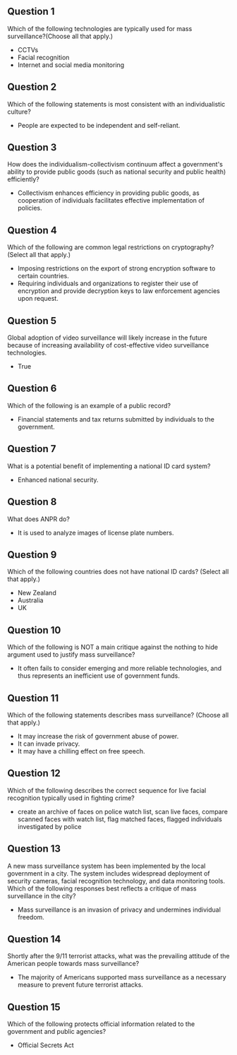 ## Question 1
Which of the following technologies are typically used for mass surveillance?(Choose all that apply.)
- CCTVs
- Facial recognition
- Internet and social media monitoring

## Question 2
Which of the following statements is most consistent with an individualistic culture?
- People are expected to be independent and self-reliant.

## Question 3
How does the individualism-collectivism continuum affect a government's ability to provide public goods (such as national security and public health) efficiently?
- Collectivism enhances efficiency in providing public goods, as cooperation of individuals facilitates effective implementation of policies.

## Question 4
Which of the following are common legal restrictions on cryptography? (Select all that apply.)
- Imposing restrictions on the export of strong encryption software to certain countries.
- Requiring individuals and organizations to register their use of encryption and provide decryption keys to law enforcement agencies upon request.

## Question 5
Global adoption of video surveillance will likely increase in the future because of increasing availability of cost-effective video surveillance technologies.
- True

## Question 6
Which of the following is an example of a public record?
- Financial statements and tax returns submitted by individuals to the government.

## Question 7
What is a potential benefit of implementing a national ID card system?
- Enhanced national security.

## Question 8
What does ANPR do?
- It is used to analyze images of license plate numbers.

## Question 9
Which of the following countries does not have national ID cards? (Select all that apply.)
- New Zealand
- Australia
- UK

## Question 10
Which of the following is NOT a main critique against the nothing to hide argument used to justify mass surveillance?
- It often fails to consider emerging and more reliable technologies, and thus represents an inefficient use of government funds.

## Question 11
Which of the following statements describes mass surveillance? (Choose all that apply.)
- It may increase the risk of government abuse of power.
- It can invade privacy.
- It may have a chilling effect on free speech.

## Question 12
Which of the following describes the correct sequence for live facial recognition typically used in fighting crime?
- create an archive of faces on police watch list, scan live faces, compare scanned faces with watch list, flag matched faces, flagged individuals investigated by police

## Question 13
A new mass surveillance system has been implemented by the local government in a city. The system includes widespread deployment of security cameras, facial recognition technology, and data monitoring tools. Which of the following responses best reflects a critique of mass surveillance in the city?
- Mass surveillance is an invasion of privacy and undermines individual freedom. 

## Question 14
Shortly after the 9/11 terrorist attacks, what was the prevailing attitude of the American people towards mass surveillance?
- The majority of Americans supported mass surveillance as a necessary measure to prevent future terrorist attacks.

## Question 15
Which of the following protects official information related to the government and public agencies?
- Official Secrets Act